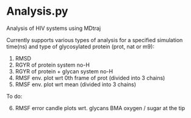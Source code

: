 # Analysis.py
Analysis of HIV systems using MDtraj

Currently supports various types of analysis for a specified simulation time(ns) and type of glycosylated protein (prot, nat or m9):

1. RMSD
2. RGYR of protein system no-H
3. RGYR of protein + glycan system no-H
4. RMSF env. plot wrt 0th frame of prot (divided into 3 chains)
5. RMSF env. plot wrt mean (divided into 3 chains)


To do:

6. RMSF error candle plots wrt. glycans BMA oxygen / sugar at the tip
